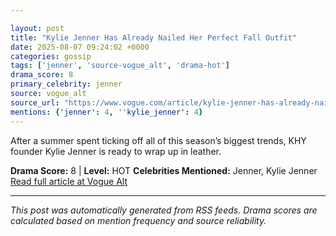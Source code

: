 ```yaml
---

layout: post
title: "Kylie Jenner Has Already Nailed Her Perfect Fall Outfit"
date: 2025-08-07 09:24:02 +0000
categories: gossip
tags: ['jenner', 'source-vogue_alt', 'drama-hot']
drama_score: 8
primary_celebrity: jenner
source: vogue_alt
source_url: "https://www.vogue.com/article/kylie-jenner-has-already-nailed-her-perfect-fall-outfit"
mentions: {'jenner': 4, ''kylie_jenner': 4}
---
```


After a summer spent ticking off all of this season’s biggest trends, KHY founder Kylie Jenner is ready to wrap up in leather.

**Drama Score:** 8 | **Level:** HOT **Celebrities Mentioned:** Jenner, Kylie Jenner [Read full article at Vogue Alt](https://www.vogue.com/article/kylie-jenner-has-already-nailed-her-perfect-fall-outfit)

---

*This post was automatically generated from RSS feeds. Drama scores are calculated based on mention frequency and source reliability.*